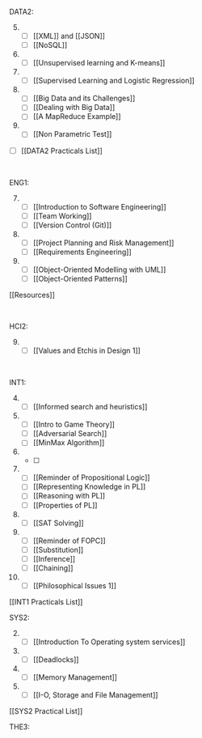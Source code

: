 DATA2: 

5) 
	- [ ] [[XML]] and [[JSON]]
	- [ ] [[NoSQL]]
6) 
	- [ ] [[Unsupervised learning and K-means]]
7) 
	- [ ] [[Supervised Learning and Logistic Regression]]
8) 
	- [ ] [[Big Data and its Challenges]]
	- [ ] [[Dealing with Big Data]]
	- [ ] [[A MapReduce Example]]
9) 
	- [ ] [[Non Parametric Test]]
- [ ] [[DATA2 Practicals List]] 
</br>

ENG1:

7) 
	- [ ] [[Introduction to Software Engineering]]
	- [ ] [[Team Working]]
	- [ ] [[Version Control (Git)]]
8) 
	- [ ] [[Project Planning and Risk Management]]
	- [ ] [[Requirements Engineering]]
9) 
	- [ ] [[Object-Oriented Modelling with UML]]
	- [ ] [[Object-Oriented Patterns]]

[[Resources]]

</br>

HCI2:

9) 
	- [ ] [[Values and Etchis in Design 1]]

</br>

INT1:

4) 
	- [ ] [[Informed search and heuristics]]
5) 
	- [ ] [[Intro to Game Theory]]
	- [ ] [[Adversarial Search]]
	- [ ] [[MinMax Algorithm]]
6) 
	- [ ] 
7) 
	- [ ] [[Reminder of Propositional Logic]]
	- [ ] [[Representing Knowledge in PL]]
	- [ ] [[Reasoning with PL]]
	- [ ] [[Properties of PL]]
8) 
	- [ ] [[SAT Solving]]
9) 
	- [ ] [[Reminder of FOPC]]
	- [ ] [[Substitution]]
	- [ ] [[Inference]]
	- [ ] [[Chaining]]
10) 
	- [ ] [[Philosophical Issues 1]]

[[INT1 Practicals List]]
</br>

SYS2:

2) 
	- [ ] [[Introduction To Operating system services]]
1) 
	- [ ] [[Deadlocks]]
2) 
	- [ ] [[Memory Management]]
3) 
	- [ ] [[I-O, Storage and File Management]]

[[SYS2 Practical List]]
</br>

THE3:

